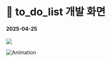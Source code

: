 # :memo: to_do_list 개발 화면
#### 2025-04-25
<img src="https://img.shields.io/badge/Python-3776AB?style=for-the-badge&logo=Python&logoColor=white">


![Animation](https://github.com/user-attachments/assets/ddff1638-b6d1-40a2-a5cf-ecedfa37899e)
